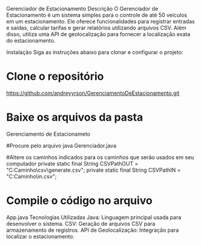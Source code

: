 Gerenciador de Estacionamento
Descrição
O Gerenciador de Estacionamento é um sistema simples para o controle de até 50 veículos em um estacionamento. Ele oferece funcionalidades para registrar entradas e saídas, calcular tarifas e gerar relatórios utilizando arquivos CSV. Além disso, utiliza uma API de geolocalização para fornecer a localização exata do estacionamento.

Instalação
Siga as instruções abaixo para clonar e configurar o projeto:

# Clone o repositório
https://github.com/andreyyrson/GerenciamentoDeEstacionamento.git

# Baixe os arquivos da pasta
Gerenciamento de Estacionameto

#Procure pelo arquivo java
Gerenciador.java

#Altere os caminhos indicados para os caminhos que serão usados em seu computador
private static final String CSVPathOUT = "C:Caminho\\csv\\generate.csv";
private static final String CSVPathIN = "C:Caminho\\in.csv";

# Compile o código no arquivo
App.java
Tecnologias Utilizadas
Java: Linguagem principal usada para desenvolver o sistema.
CSV: Geração de arquivos CSV para armazenamento de registros.
API de Geolocalização: Integração para localizar o estacionamento.
